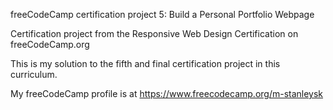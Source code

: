 freeCodeCamp certification project 5: Build a Personal Portfolio Webpage

Certification project from the Responsive Web Design Certification on freeCodeCamp.org

This is my solution to the fifth and final certification project in this curriculum.

My freeCodeCamp profile is at https://www.freecodecamp.org/m-stanleysk
